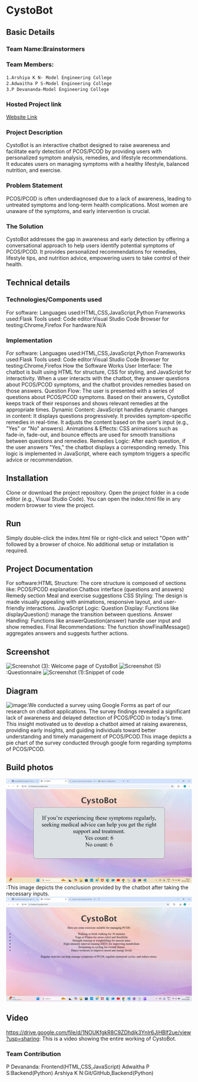 # CystoBot
## Basic Details
### Team Name:Brainstormers
### Team Members:
    1.Arshiya K N- Model Engineering College
    2.Adwaitha P S-Model Engineering College
    3.P Devananda-Model Engineering College
### Hosted Project link
[Website Link]()
### Project Description
CystoBot is an interactive chatbot designed to raise awareness and facilitate early detection of PCOS/PCOD by providing users with personalized symptom analysis, remedies, and lifestyle recommendations. It educates users on managing symptoms with a healthy lifestyle, balanced nutrition, and exercise.
### Problem Statement
PCOS/PCOD is often underdiagnosed due to a lack of awareness, leading to untreated symptoms and long-term health complications. Most women are unaware of the symptoms, and early intervention is crucial.
### The Solution
CystoBot addresses the gap in awareness and early detection by offering a conversational approach to help users identify potential symptoms of PCOS/PCOD. It provides personalized recommendations for remedies, lifestyle tips, and nutrition advice, empowering users to take control of their health.
## Technical details
### Technologies/Components used
For software:
Languages used:HTML,CSS,JavaScript,Python
Frameworks used:Flask
Tools used:
  Code editor:Visual Studio Code
  Browser for testing:Chrome,Firefox
For hardware:N/A
### Implementation
For software:
Languages used:HTML,CSS,JavaScript,Python
Frameworks used:Flask
Tools used:
  Code editor:Visual Studio Code
  Browser for testing:Chrome,Firefox
How the Software Works
User Interface:
The chatbot is built using HTML for structure, CSS for styling, and JavaScript for interactivity. When a user interacts with the chatbot, they answer questions about PCOS/PCOD symptoms, and the chatbot provides remedies based on those answers.
Question Flow:
The user is presented with a series of questions about PCOS/PCOD symptoms.
Based on their answers, CystoBot keeps track of their responses and shows relevant remedies at the appropriate times.
Dynamic Content:
JavaScript handles dynamic changes in content:
It displays questions progressively.
It provides symptom-specific remedies in real-time.
It adjusts the content based on the user’s input (e.g., "Yes" or "No" answers).
Animations & Effects:
CSS animations such as fade-in, fade-out, and bounce effects are used for smooth transitions between questions and remedies.
Remedies Logic:
After each question, if the user answers "Yes," the chatbot displays a corresponding remedy. This logic is implemented in JavaScript, where each symptom triggers a specific advice or recommendation.
## Installation
Clone or download the project repository.
Open the project folder in a code editor (e.g., Visual Studio Code).
You can open the index.html file in any modern browser to view the project.
## Run
Simply double-click the index.html file or right-click and select "Open with" followed by a browser of choice. No additional setup or installation is required.
## Project Documentation
For software:HTML Structure:
The core structure is composed of sections like:
PCOS/PCOD explanation
Chatbox interface (questions and answers)
Remedy section
Meal and exercise suggestions
CSS Styling:
The design is made visually appealing with animations, responsive layout, and user-friendly interactions.
JavaScript Logic:
Question Display: Functions like displayQuestion() manage the transition between questions.
Answer Handling: Functions like answerQuestion(answer) handle user input and show remedies.
Final Recommendations: The function showFinalMessage() aggregates answers and suggests further actions.
## Screenshot
![Screenshot (3)](https://github.com/user-attachments/assets/4f0acc37-b592-4ff9-8959-84de04cbcf27): Welcome page of CystoBot
![Screenshot (5)](https://github.com/user-attachments/assets/a535abf4-dab9-468a-ac88-b1bc873ba25a):Questionnaire
![Screenshot (1)](https://github.com/user-attachments/assets/2ea2aafb-b78f-4f55-9014-453173cdddec):Snippet of code
## Diagram
![image](https://github.com/user-attachments/assets/b890f8d8-9bdd-4739-830c-90ba74dcff2a):We conducted a survey using Google Forms as part of our research on chatbot applications. The survey findings revealed a significant lack of awareness and delayed detection of PCOS/PCOD in today's time. This insight motivated us to develop a chatbot aimed at raising awareness, providing early insights, and guiding individuals toward better understanding and timely management of PCOS/PCOD.This image depicts a pie chart of the survey conducted through google form regarding symptoms of PCOS/PCOD.
## Build photos
![alt text](<Screenshot (8)-2.png>):This image depicts the conclusion provided by the chatbot after taking the necessary inputs.
![alt text](<Screenshot (6).png>)
## Video
https://drive.google.com/file/d/1NOUKfgkR8C9ZDhdjk3YnIr6JjHBlf2ue/view?usp=sharing: This is a video showing the entire working of CystoBot.
### Team Contribution
P Devananda: Frontend(HTML,CSS,JavaScript)
Adwaitha P S:Backend(Python)
Arshiya K N:Git/GitHub,Backend(Python)

